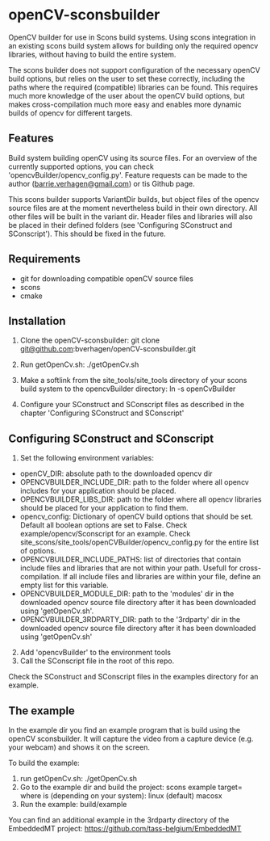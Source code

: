 openCV-sconsbuilder
===================

OpenCV builder for use in Scons build systems. Using scons integration in an existing scons build system allows for building only the required opencv libraries, without having to build the entire system. 

The scons builder does not support configuration of the necessary openCV build options, but relies on the user to set these correctly, including the paths where the required (compatible) libraries can be found. This requires much more knowledge of the user about the openCV build options, but makes cross-compilation much more easy and enables more dynamic builds of opencv for different targets.

Features
--------

Build system building openCV using its source files. For an overview of the currently supported options, you can check 'opencvBuilder/opencv\_config.py'. Feature requests can be made to the author (barrie.verhagen@gmail.com) or tis Github page.

This scons builder supports VariantDir builds, but object files of the opencv source files are at the moment nevertheless build in their own directory. All other files will be built in the variant dir. Header files and libraries will also be placed in their defined folders (see 'Configuring SConstruct and SConscript'). This should be fixed in the future.

Requirements
------------

- git for downloading compatible openCV source files
- scons
- cmake

Installation
------------

1) Clone the openCV-sconsbuilder:
	git clone git@github.com:bverhagen/openCV-sconsbuilder.git

2) Run getOpenCv.sh:
	./getOpenCv.sh

3) Make a softlink from the site\_tools/site\_tools directory of your scons build system to the opencvBuilder directory:
	ln -s <path to opencvBuilder directory> openCvBuilder

4) Configure your SConstruct and SConscript files as described in the chapter 'Configuring SConstruct and SConscript'

Configuring SConstruct and SConscript
-------------------------------------

1) Set the following environment variables:
- openCV\_DIR: absolute path to the downloaded opencv dir
- OPENCVBUILDER\_INCLUDE\_DIR: path to the folder where all opencv includes for your application should be placed.
- OPENCVBUILDER\_LIBS\_DIR: path to the folder where all opencv libraries should be placed for your application to find them.
- opencv\_config: Dictionary of openCV build options that should be set. Default all boolean options are set to False. Check example/opencv/Sconscript for an example. Check site\_scons/site\_tools/openCVBuilder/opencv\_config.py for the entire list of options.
- OPENCVBUILDER\_INCLUDE\_PATHS: list of directories that contain include files and libraries that are not within your path. Usefull for cross-compilation. If all include files and libraries are within your file, define an empty list for this variable.
- OPENCVBUILDER\_MODULE\_DIR: path to the 'modules' dir in the downloaded opencv source file directory after it has been downloaded using 'getOpenCv.sh'.
- OPENCVBUILDER\_3RDPARTY\_DIR: path to the '3rdparty' dir in the downloaded opencv source file directory after it has been downloaded using 'getOpenCv.sh'
 
2) Add 'opencvBuilder' to the environment tools
3) Call the SConscript file in the root of this repo.

Check the SConstruct and SConscript files in the examples directory for an example.

The example
-----------
In the example dir you find an example program that is build using the openCV sconsbuilder. It will capture the video from a capture device (e.g. your webcam) and shows it on the screen.

To build the example:
1) run getOpenCv.sh:
	./getOpenCv.sh
2) Go to the example dir and build the project:
	scons example target=<target>
		where <target> is (depending on your system):
			linux (default)
			macosx
3) Run the example:
	build/example

You can find an additional example in the 3rdparty directory of the EmbeddedMT project:
https://github.com/tass-belgium/EmbeddedMT
